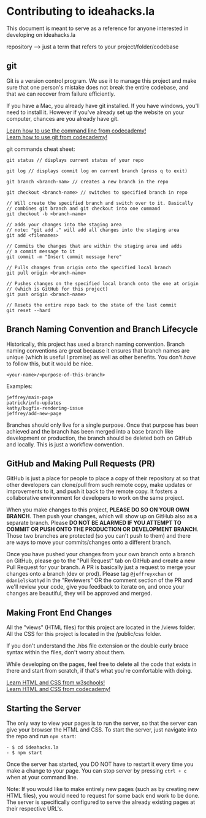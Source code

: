 # Contributing to ideahacks.la

This document is meant to serve as a reference for anyone interested in
developing on ideahacks.la

repository --> just a term that refers to your project/folder/codebase

## git

Git is a version control program. We use it to manage this
project and make sure that one person's mistake does not break the
entire codebase, and that we can recover from failure efficiently.

If you have a Mac, you already have git installed. If you have windows,
you'll need to install it. However if you've already set up the website
on your computer, chances are you already have git.

[Learn how to use the command line from codecademy!](https://www.codecademy.com/learn/learn-the-command-line)  
[Learn how to use git from codecademy!](https://www.codecademy.com/learn/learn-git)

git commands cheat sheet:

```
git status // displays current status of your repo

git log // displays commit log on current branch (press q to exit)

git branch <branch-nam> // creates a new branch in the repo

git checkout <branch-name> // switches to specified branch in repo

// Will create the specified branch and switch over to it. Basically
// combines git branch and git checkout into one command
git checkout -b <branch-name>

// adds your changes into the staging area
// note: "git add ." will add all changes into the staging area
git add <filenames>

// Commits the changes that are within the staging area and adds
// a commit message to it
git commit -m "Insert commit message here"

// Pulls changes from origin onto the specified local branch
git pull origin <branch-name>

// Pushes changes on the specified local branch onto the one at origin
// (which is GitHub for this project)
git push origin <branch-name>

// Resets the entire repo back to the state of the last commit
git reset --hard
```

## Branch Naming Convention and Branch Lifecycle

Historically, this project has used a branch naming convention.
Branch naming conventions are great because it ensures that branch names
are unique (which is useful I promise) as well as other benefits. You
don't _have_ to follow this, but it would be nice.

`<your-name>/<purpose-of-this-branch>`

Examples:

```
jeffrey/main-page
patrick/info-updates
kathy/bugfix-rendering-issue
jeffrey/add-new-page
```

Branches should only live for a single purpose. Once that purpose has
been achieved and the branch has been merged into a base branch like
development or production, the branch should be deleted both on GitHub
and locally. This is just a workflow convention.

## GitHub and Making Pull Requests (PR)

GitHub is just a place for people to place a copy of their repository
at so that other developers can clone/pull from such remote copy, make
updates or improvements to it, and push it back to the remote copy. It
fosters a collaborative environment for developers to work on the same
project.

When you make changes to this project, **PLEASE DO SO ON YOUR OWN
BRANCH**. Then push your changes, which will show up on GitHub also
as a separate branch. Please **DO NOT BE ALARMED IF YOU ATTEMPT TO
COMMIT OR PUSH ONTO THE PRODUCTION OR DEVELOPMENT BRANCH**. Those two
branches are protected (so you can't push to them) and there are ways
to move your commits/changes onto a different branch.

Once you have pushed your changes from your own branch onto a branch
on GitHub, please go to the "Pull Request" tab on GitHub and create a
new Pull Request for your branch. A PR is basically just a request
to merge your changes onto a branch (dev or prod). Please tag
`@jeffreyxchan` or `@danielskathyd` in the "Reviewers" OR the
comment section of the PR and we'll review your code, give you feedback
to iterate on, and once your changes are beautiful, they will be
approved and merged.

## Making Front End Changes

All the "views" (HTML files) for this project are located in the
/views folder. All the CSS for this project is located in the
/public/css folder.

If you don't understand the .hbs file extension or the double curly
brace syntax within the files, don't worry about them.

While developing on the pages, feel free to delete all the code
that exists in there and start from scratch, if that's what you're
comfortable with doing.

[Learn HTML and CSS from w3schools!](https://www.w3schools.com/)  
[Learn HTML and CSS from codecademy!](https://www.codecademy.com/)

## Starting the Server

The only way to view your pages is to run the server, so that the
server can give your browser the HTML and CSS. To start the server,
just navigate into the repo and run `npm start`:

```
- $ cd ideahacks.la
- $ npm start
```

Once the server has started, you DO NOT have to restart it every time
you make a change to your page. You can stop server by pressing
`ctrl + c` when at your command line.

Note: If you would like to make entirely new pages (such as by creating
new HTML files), you would need to request for some back end work to
be done. The server is specifically configured to serve the already
existing pages at their respective URL's.
